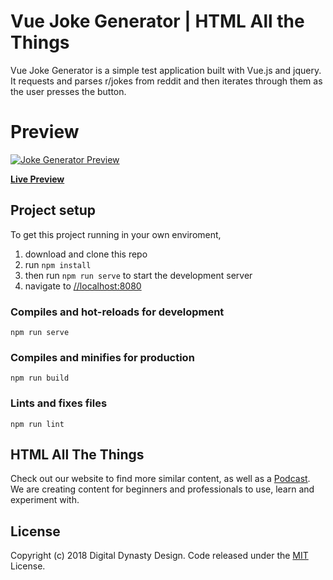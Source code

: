# Vue Joke Generator | HTML All the Things

Vue Joke Generator is a simple test application built with Vue.js and jquery. It requests and parses r/jokes from reddit and then iterates through them as the user presses the button. 

# Preview

[![Joke Generator Preview](https://digitaldynasty.ca/samples/joke-generator/screenshot.JPG)](https://digitaldynasty.ca/samples/joke-generator/)

**[Live Preview](https://digitaldynasty.ca/samples/joke-generator/)**


## Project setup

To get this project running in your own enviroment, 

1. download and clone this repo
2. run `npm install`
3. then run `npm run serve` to start the development server
4. navigate to [//localhost:8080](//localhost:8080)

### Compiles and hot-reloads for development
```
npm run serve
```

### Compiles and minifies for production
```
npm run build
```

### Lints and fixes files
```
npm run lint
```

## HTML All The Things

Check out our website to find more similar content, as well as a [Podcast](https://podcast.htmlallthethings.com/e/pathways-foundations/). We are creating content for beginners and professionals to use, learn and experiment with.

## License

Copyright (c) 2018 Digital Dynasty Design. Code released under the [MIT](https://github.com/digitaldynastydesign/hatt-split-template/blob/master/LICENSE) License.
